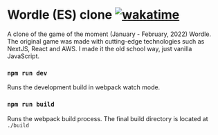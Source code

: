 # Wordle (ES) clone [![wakatime](https://wakatime.com/badge/user/b9d25ba3-da9c-44da-9a0b-bd8bb81c6074/project/987152a6-9fac-490a-b48c-4d6cdc35512e.svg)](https://wakatime.com/badge/user/b9d25ba3-da9c-44da-9a0b-bd8bb81c6074/project/987152a6-9fac-490a-b48c-4d6cdc35512e)

A clone of the game of the moment (January - February, 2022) Wordle.
\
The original game was made with cutting-edge technologies such as NextJS, React and AWS.
I made it the old school way, just vanilla JavaScript.

### `npm run dev`
Runs the development build in webpack watch mode.

### `npm run build`
Runs the webpack build process. The final build directory is located at `./build`


